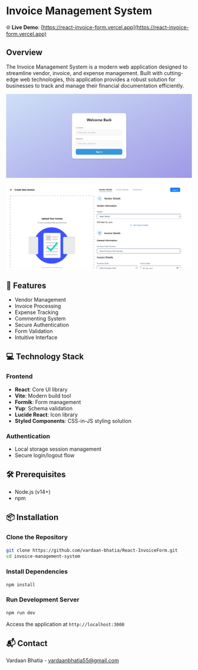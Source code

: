 # Invoice Management System

🌐 **Live Demo**: [https://react-invoice-form.vercel.app](https://react-invoice-form.vercel.app)

## Overview

The Invoice Management System is a modern web application designed to streamline vendor, invoice, and expense management. Built with cutting-edge web technologies, this application provides a robust solution for businesses to track and manage their financial documentation efficiently.

![alt text](./src/assests/image-1.png)

![alt text](./src/assests/image-2.png)

## 🚀 Features

- Vendor Management
- Invoice Processing
- Expense Tracking
- Commenting System
- Secure Authentication
- Form Validation
- Intuitive Interface

## 💻 Technology Stack

### Frontend

- **React**: Core UI library
- **Vite**: Modern build tool
- **Formik**: Form management
- **Yup**: Schema validation
- **Lucide React**: Icon library
- **Styled Components**: CSS-in-JS styling solution

### Authentication

- Local storage session management
- Secure login/logout flow

## 🛠 Prerequisites

- Node.js (v14+)
- npm

## 📦 Installation

### Clone the Repository

```bash
git clone https://github.com/vardaan-bhatia/React-InvoiceForm.git
cd invoice-management-system
```

### Install Dependencies

```bash
npm install
```

### Run Development Server

```bash
npm run dev
```

Access the application at `http://localhost:3000`

## 📬 Contact

Vardaan Bhatia - vardaanbhatia55@gmail.com
